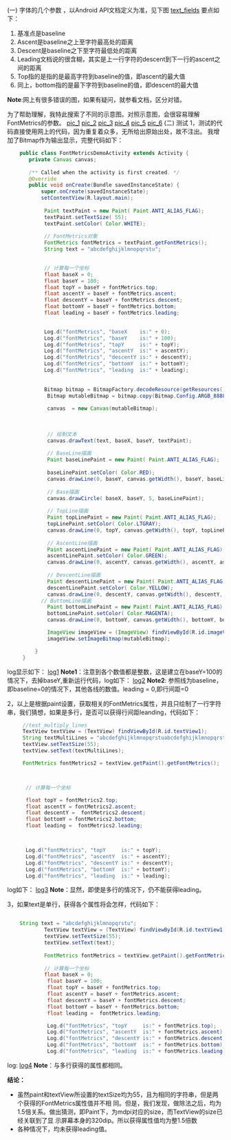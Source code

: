 (一) 字体的几个参数 ，以Android API文档定义为准，见下图
[text_fields](https://github.com/LineChen/AndroidNotes/blob/master/Android%E5%BC%80%E5%8F%91-%E5%9F%BA%E7%A1%80/pictures/fontmetrics/text_properties.png)
要点如下：
1. 基准点是baseline
2. Ascent是baseline之上至字符最高处的距离
3. Descent是baseline之下至字符最低处的距离
4. Leading文档说的很含糊，其实是上一行字符的descent到下一行的ascent之间的距离
5. Top指的是指的是最高字符到baseline的值，即ascent的最大值
6. 同上，bottom指的是最下字符到baseline的值，即descent的最大值

**Note**:网上有很多错误的图，如果有疑问，就参看文档，区分对错。

为了帮助理解，我特此搜索了不同的示意图。对照示意图，会很容易理解FontMetrics的参数。
[pic_1](https://github.com/LineChen/AndroidNotes/blob/master/Android%E5%BC%80%E5%8F%91-%E5%9F%BA%E7%A1%80/pictures/fontmetrics/pic_1.png)
[pic_2](https://github.com/LineChen/AndroidNotes/blob/master/Android%E5%BC%80%E5%8F%91-%E5%9F%BA%E7%A1%80/pictures/fontmetrics/pic_2.png)
[pic_3](https://github.com/LineChen/AndroidNotes/blob/master/Android%E5%BC%80%E5%8F%91-%E5%9F%BA%E7%A1%80/pictures/fontmetrics/pic_3.png)
[pic_4](https://github.com/LineChen/AndroidNotes/blob/master/Android%E5%BC%80%E5%8F%91-%E5%9F%BA%E7%A1%80/pictures/fontmetrics/pic_4.png)
[pic_5](https://github.com/LineChen/AndroidNotes/blob/master/Android%E5%BC%80%E5%8F%91-%E5%9F%BA%E7%A1%80/pictures/fontmetrics/pic_5.png)
[pic_6](https://github.com/LineChen/AndroidNotes/blob/master/Android%E5%BC%80%E5%8F%91-%E5%9F%BA%E7%A1%80/pictures/fontmetrics/pic_6.png)
(二) 测试
 1，测试的代码直接使用网上的代码，因为重复着众多，无所给出原始出处，故不注出。
我增加了Bitmap作为输出显示，完整代码如下：

```java
	public class FontMetricsDemoActivity extends Activity { 
	   private Canvas canvas; 
	
	   /** Called when the activity is first created. */ 
	   @Override 
	   public void onCreate(Bundle savedInstanceState) {
	       super.onCreate(savedInstanceState); 
	       setContentView(R.layout.main); 
	        
	        Paint textPaint = new Paint( Paint.ANTI_ALIAS_FLAG); 
	        textPaint.setTextSize( 55); 
	        textPaint.setColor( Color.WHITE); 
	 
	        // FontMetrics对象 
	        FontMetrics fontMetrics = textPaint.getFontMetrics(); 
	        String text = "abcdefghijklmnopqrstu"; 

	 
	        // 计算每一个坐标 
	        float baseX = 0; 
	        float baseY = 100; 
	        float topY = baseY + fontMetrics.top; 
	        float ascentY = baseY + fontMetrics.ascent; 
	        float descentY = baseY + fontMetrics.descent; 
	        float bottomY = baseY + fontMetrics.bottom; 
	        float leading = baseY + fontMetrics.leading; 

	         
	        Log.d("fontMetrics", "baseX    is:" + 0); 
	        Log.d("fontMetrics", "baseY    is:" + 100); 
	        Log.d("fontMetrics", "topY     is:" + topY); 
	        Log.d("fontMetrics", "ascentY  is:" + ascentY); 
	        Log.d("fontMetrics", "descentY is:" + descentY); 
	        Log.d("fontMetrics", "bottomY  is:" + bottomY); 
	        Log.d("fontMetrics", "leading  is:" + leading); 
      
	         
	        Bitmap bitmap = BitmapFactory.decodeResource(getResources(), R.drawable.fontmetrics); 
	         Bitmap mutableBitmap = bitmap.copy(Bitmap.Config.ARGB_8888, true); 
		      
		     canvas  = new Canvas(mutableBitmap); 
		      
		      
		
		     // 绘制文本 
		     canvas.drawText(text, baseX, baseY, textPaint); 
		
		     // BaseLine描画 
		     Paint baseLinePaint = new Paint( Paint.ANTI_ALIAS_FLAG); 
		      
		     baseLinePaint.setColor( Color.RED); 
		     canvas.drawLine(0, baseY, canvas.getWidth(), baseY, baseLinePaint); 
		
		     // Base描画 
		     canvas.drawCircle( baseX, baseY, 5, baseLinePaint); 
		
		     // TopLine描画 
		     Paint topLinePaint = new Paint( Paint.ANTI_ALIAS_FLAG); 
		     topLinePaint.setColor( Color.LTGRAY); 
		     canvas.drawLine(0, topY, canvas.getWidth(), topY, topLinePaint); 
		
		     // AscentLine描画 
		     Paint ascentLinePaint = new Paint( Paint.ANTI_ALIAS_FLAG); 
		     ascentLinePaint.setColor( Color.GREEN); 
		     canvas.drawLine(0, ascentY, canvas.getWidth(), ascentY, ascentLinePaint); 
		
	         // DescentLine描画 
	         Paint descentLinePaint = new Paint( Paint.ANTI_ALIAS_FLAG); 
	         descentLinePaint.setColor( Color.YELLOW); 
	         canvas.drawLine(0, descentY, canvas.getWidth(), descentY, descentLinePaint);
	       // ButtomLine描画
	         Paint bottomLinePaint = new Paint( Paint.ANTI_ALIAS_FLAG);
	         bottomLinePaint.setColor( Color.MAGENTA);
	         canvas.drawLine(0, bottomY, canvas.getWidth(), bottomY, bottomLinePaint);

	         ImageView imageView = (ImageView) findViewById(R.id.imageView1);
	         imageView.setImageBitmap(mutableBitmap);

	     }
	 }

```

 log显示如下：
[log1](http://)
**Note1**：注意到各个数值都是整数，这是建立在baseY=100的情况下，去掉baseY,重新运行代码，log如下：
[log2](http://)
**Note2**: 参照线为baseline，即baseline=0的情况下，其他各线的数值。leading = 0,即行间距=0

2，以上是根据paint设置，获取相关的FontMetrics属性，并且只绘制了一行字符串，我们猜想，如果是多行，是否可以获得行间距leanding，代码如下：

```java
	 //test_multiply_lines 
	 TextView textView = (TextView) findViewById(R.id.textView1); 
	 String textMultiLines = "abcdefghijklmnopqrstuabcdefghijklmnopqrstuabcdefghijklmnopqrstuabcdefghijklmnopqrstuabcdefghijklmnopqrstu"; 
     textView.setTextSize(55); 
     textView.setText(textMultiLines); 

     FontMetrics fontMetrics2 = textView.getPaint().getFontMetrics(); 



      // 计算每一个坐标 

      float topY = fontMetrics2.top; 
      float ascentY = fontMetrics2.ascent; 
      float descentY =  fontMetrics2.descent; 
      float bottomY = fontMetrics2.bottom; 
      float leading =  fontMetrics2.leading; 



      Log.d("fontMetrics", "topY     is:" + topY); 
      Log.d("fontMetrics", "ascentY  is:" + ascentY); 
      Log.d("fontMetrics", "descentY is:" + descentY); 
      Log.d("fontMetrics", "bottomY  is:" + bottomY); 
      Log.d("fontMetrics", "leading  is:" + leading); 
```
log如下：
[log3](http://)
**Note**：显然，即使是多行的情况下，仍不能获得leading。

3，如果text是单行，获得各个属性将会怎样，代码如下：

```java

	String text = "abcdefghijklmnopqrstu"; 
	        TextView textView = (TextView) findViewById(R.id.textView1); 
	        textView.setTextSize(55); 
	        textView.setText(text); 
	         
	        FontMetrics fontMetrics = textView.getPaint().getFontMetrics(); 
	 
	        // 计算每一个坐标 
	        float baseX = 0; 
	         float baseY = 100; 
	         float topY = baseY + fontMetrics.top; 
	         float ascentY = baseY + fontMetrics.ascent; 
	         float descentY = baseY + fontMetrics.descent; 
	         float bottomY = baseY + fontMetrics.bottom; 
	         float leading =  fontMetrics.leading; 

	         Log.d("fontMetrics", "topY     is:" + fontMetrics.top); 
	         Log.d("fontMetrics", "ascentY  is:" + fontMetrics.ascent); 
	         Log.d("fontMetrics", "descentY is:" + fontMetrics.descent); 
	         Log.d("fontMetrics", "bottomY  is:" + fontMetrics.bottom); 
	         Log.d("fontMetrics", "leading  is:" + fontMetrics.leading); 
```
log:
[log4](http://)
**Note**：与多行获得的属性都相同。

**结论：**
- 虽然paint和textView所设置的textSize均为55，且为相同的字符串，但是两个获得的FontMetrics属性值并不相 同。但是，我们发现，做除法之后，均为1.5倍关系。做出猜测，即Paint下，为mdpi对应的size，而TextView的size已经关联到了显 示屏幕本身的320dip。所以获得属性值均为整1.5倍数
- 各种情况下，均未获得leading值。

































